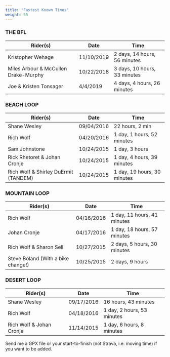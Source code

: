 ```yaml
---
title: "Fastest Known Times"
weight: 55
---
```


### THE BFL
|Rider(s)|Date|Time|
|--- |--- |--- |
|Kristopher Wehage|11/10/2019|2 days, 14 hours, 56 minutes|
|Miles Arbour & McCullen Drake-Murphy|10/22/2018|3 days, 10 hours, 33 minutes|
|Joe & Kristen Tonsager|4/4/2019|4 days, 4 hours, 26 minutes|

### BEACH LOOP
|Rider(s)|Date|Time|
|--- |--- |--- |
|Shane Wesley|09/04/2016|22 hours, 2 min|
|Rich Wolf|04/20/2016|1 day, 1 hours, 52 minutes|
|Sam Johnstone|10/24/2015|1 day, 3 hours|
|Rick Rhetoret & Johan Cronje|10/24/2015|1 day, 4 hours, 39 minutes|
|Rich Wolf & Shirley DuErmit (TANDEM)|10/24/2015|1 day, 19 hours, 30 minutes|

### MOUNTAIN LOOP
|Rider(s)|Date|Time|
|--- |--- |--- |
|Rich Wolf|04/16/2016|1 day, 11 hours, 41 minutes|
|Johan Cronje|04/17/2016|1 day, 18 hours, 57 minutes|
|Rich Wolf & Sharon Sell|10/27/2015|2 days, 5 hours, 30 minutes|
|Steve Boland (With a bike change!)|10/25/2015|2 days, 9 hours|

### DESERT LOOP
|Rider(s)|Date|Time|
|--- |--- |--- |
|Shane Wesley|09/17/2016|16 hours, 43 minutes|
|Rich Wolf|04/18/2016|1 day, 2 hours, 53 minutes|
|Rich Wolf & Johan Cronje|11/14/2015|1 day, 6 hours, 8 minutes|

Send me a GPX file or your start-to-finish (not Strava, i.e. moving time) if you want to be added.
